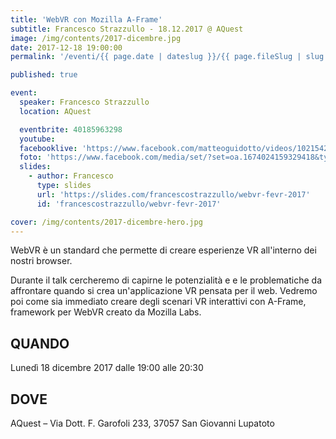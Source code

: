 ```yaml
---
title: 'WebVR con Mozilla A-Frame'
subtitle: Francesco Strazzullo - 18.12.2017 @ AQuest
image: /img/contents/2017-dicembre.jpg
date: 2017-12-18 19:00:00
permalink: '/eventi/{{ page.date | dateslug }}/{{ page.fileSlug | slug }}/index.html'

published: true

event:
  speaker: Francesco Strazzullo
  location: AQuest

  eventbrite: 40185963298
  youtube:
  facebooklive: 'https://www.facebook.com/matteoguidotto/videos/10215426214272439/'
  foto: 'https://www.facebook.com/media/set/?set=oa.1674024159329418&type=3'
  slides:
    - author: Francesco
      type: slides
      url: 'https://slides.com/francescostrazzullo/webvr-fevr-2017'
      id: 'francescostrazzullo/webvr-fevr-2017'

cover: /img/contents/2017-dicembre-hero.jpg
---
```


WebVR è un standard che permette di creare esperienze VR all'interno dei nostri browser.

Durante il talk cercheremo di capirne le potenzialità e e le problematiche da affrontare quando
si crea un'applicazione VR pensata per il web. Vedremo poi come sia immediato creare degli scenari
VR interattivi con A-Frame, framework per WebVR creato da Mozilla Labs.

## QUANDO

Lunedì 18 dicembre 2017 dalle 19:00 alle 20:30

## DOVE

AQuest – Via Dott. F. Garofoli 233, 37057 San Giovanni Lupatoto
